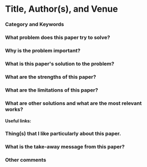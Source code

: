 # Title, Author(s), and Venue

### Category and Keywords

### What problem does this paper try to solve?

### Why is the problem important?

### What is this paper's solution to the problem?

### What are the strengths of this paper?

### What are the limitations of this paper?

### What are other solutions and what are the most relevant works?

#### Useful links:

### Thing(s) that I like particularly about this paper.

### What is the take-away message from this paper?

### Other comments

